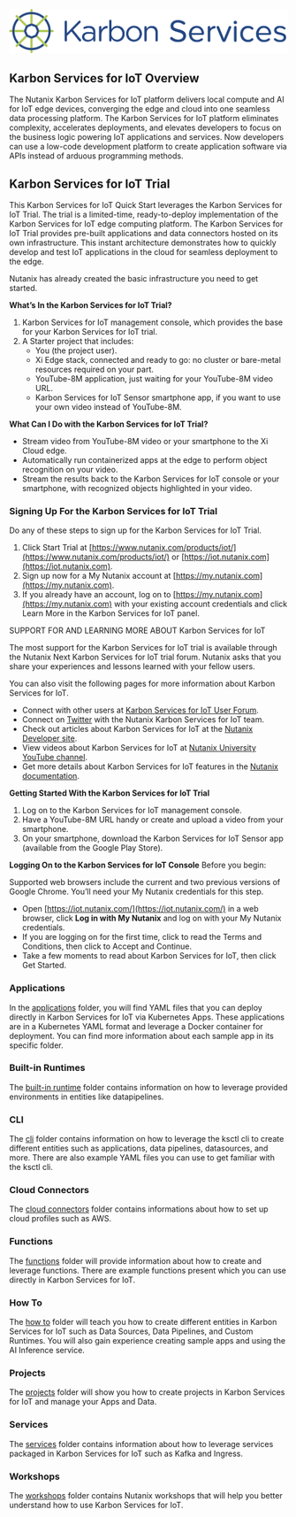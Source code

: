 <p align="center">
    <img src="/img/ks_icon.png">
</p> 

## Karbon Services for IoT Overview
The Nutanix Karbon Services for IoT platform delivers local compute and AI for IoT edge devices, converging the edge and cloud into one seamless data processing platform. The Karbon Services for IoT platform eliminates complexity, accelerates deployments, and elevates developers to focus on the business logic powering IoT applications and services. Now developers can use a low-code development platform to create application software via APIs instead of arduous programming methods.

## Karbon Services for IoT Trial
This Karbon Services for IoT Quick Start leverages the Karbon Services for IoT Trial. The trial is a limited-time, ready-to-deploy implementation of the Karbon Services for IoT edge computing platform. The Karbon Services for IoT Trial provides pre-built applications and data connectors hosted on its own infrastructure. This instant architecture demonstrates how to quickly develop and test IoT applications in the cloud for seamless deployment to the edge.

Nutanix has already created the basic infrastructure you need to get started.

**What’s In the Karbon Services for IoT Trial?**
1. Karbon Services for IoT management console, which provides the base for your Karbon Services for IoT trial.
1. A Starter project that includes:
    * You (the project user).
    * Xi Edge stack, connected and ready to go: no cluster or bare-metal resources required on your part.
    * YouTube-8M application, just waiting for your YouTube-8M video URL.
    * Karbon Services for IoT Sensor smartphone app, if you want to use your own video instead of YouTube-8M.

**What Can I Do with the Karbon Services for IoT Trial?**
* Stream video from YouTube-8M video or your smartphone to the Xi Cloud edge.
* Automatically run containerized apps at the edge to perform object recognition on your video.
* Stream the results back to the Karbon Services for IoT console or your smartphone, with recognized objects highlighted in your video.

### Signing Up For the Karbon Services for IoT Trial
Do any of these steps to sign up for the Karbon Services for IoT Trial.
1. Click Start Trial at [https://www.nutanix.com/products/iot/](https://www.nutanix.com/products/iot/) or [https://iot.nutanix.com](https://iot.nutanix.com).
1. Sign up now for a My Nutanix account at [https://my.nutanix.com](https://my.nutanix.com).
1. If you already have an account, log on to [https://my.nutanix.com](https://my.nutanix.com) with your existing account credentials and click Learn More in the Karbon Services for IoT panel.

SUPPORT FOR AND LEARNING MORE ABOUT Karbon Services for IoT

The most support for the Karbon Services for IoT trial is available through the Nutanix Next Karbon Services for IoT trial forum. Nutanix asks that you share your experiences and lessons learned with your fellow users.

You can also visit the following pages for more information about Karbon Services for IoT.

* Connect with other users at [Karbon Services for IoT User Forum](https://next.nutanix.com/xi-iot-72).
* Connect on [Twitter](https://twitter.com/NutanixIoT) with the Nutanix Karbon Services for IoT team.
* Check out articles about Karbon Services for IoT at the [Nutanix Developer site](https://developer.nutanix.com/iot).
* View videos about Karbon Services for IoT at [Nutanix University YouTube channel](https://www.youtube.com/watch?v#wmUkz-XZLJo).
* Get more details about Karbon Services for IoT features in the [Nutanix documentation](https://portal.nutanix.com/?filterKey#type&filterVal#Xi#/page/docs/list).

**Getting Started With the Karbon Services for IoT Trial**
1. Log on to the Karbon Services for IoT management console.
1. Have a YouTube-8M URL handy or create and upload a video from your smartphone.
1. On your smartphone, download the Karbon Services for IoT Sensor app (available from the Google Play Store).

**Logging On to the Karbon Services for IoT Console**
Before you begin:

Supported web browsers include the current and two previous versions of Google Chrome. You’ll need your My Nutanix credentials for this step.
* Open [https://iot.nutanix.com/](https://iot.nutanix.com/) in a web browser, click **Log in with My Nutanix** and log on with your My Nutanix credentials.
* If you are logging on for the first time, click to read the Terms and Conditions, then click to Accept and Continue.
* Take a few moments to read about Karbon Services for IoT, then click Get Started.

### Applications

In the [applications](applications) folder, you will find YAML files that you can deploy directly in Karbon Services for IoT via Kubernetes Apps. These applications are in a Kubernetes YAML format and leverage a Docker container for 
deployment. You can find more information about each sample app in its specific folder. 

### Built-in Runtimes

The [built-in runtime](built-in_runtimes) folder contains information on how to leverage provided environments in entities like datapipelines. 

### CLI

The [cli](cli) folder contains information on how to leverage the ksctl cli to create different entities such as applications, data pipelines, datasources, and more. There are also example YAML files you can use to get 
familiar with the ksctl cli. 

### Cloud Connectors

The [cloud connectors](cloud_connectors) folder contains informations about how to set up cloud profiles such as AWS.

### Functions

The [functions](functions) folder will provide information about how to create and leverage functions. There are example functions present which you can use directly in Karbon Services for IoT. 

### How To

The [how to](how_to) folder will teach you how to create different entities in Karbon Services for IoT such as Data Sources, Data Pipelines, and Custom Runtimes. You will also gain experience creating sample apps and using the AI Inference service.

### Projects

The [projects](projects) folder will show you how to create projects in Karbon Services for IoT and manage your Apps and Data.

### Services

The [services](services) folder contains information about how to leverage services packaged in Karbon Services for IoT such as Kafka and Ingress.

### Workshops

The [workshops](workshops) folder contains Nutanix workshops that will help you better understand how to use Karbon Services for IoT.